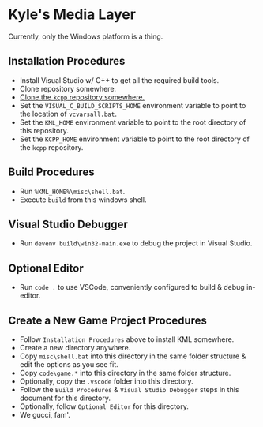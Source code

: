 # Kyle's Media Layer
Currently, only the Windows platform is a thing.

## Installation Procedures
- Install Visual Studio w/ C++ to get all the required build tools.
- Clone repository somewhere.
- [Clone the `kcpp` repository somewhere.](https://github.com/k6l2/kcpp)
- Set the `VISUAL_C_BUILD_SCRIPTS_HOME` environment variable to point to the
	location of `vcvarsall.bat`.
- Set the `KML_HOME` environment variable to point to the root directory of this
	repository.
- Set the `KCPP_HOME` environment variable to point to the root directory of the
	`kcpp` repository.

## Build Procedures
- Run `%KML_HOME%\misc\shell.bat`.
- Execute `build` from this windows shell.

## Visual Studio Debugger
- Run `devenv build\win32-main.exe` to debug the project in Visual Studio.

## Optional Editor
- Run `code .` to use VSCode, conveniently configured to build & debug 
	in-editor.

## Create a New Game Project Procedures
- Follow `Installation Procedures` above to install KML somewhere.
- Create a new directory anywhere.
- Copy `misc\shell.bat` into this directory in the same folder structure & edit 
	the options as you see fit.
- Copy `code\game.*` into this directory in the same folder structure.
- Optionally, copy the `.vscode` folder into this directory.
- Follow the `Build Procedures` & `Visual Studio Debugger` steps in this 
	document for this directory.
- Optionally, follow `Optional Editor` for this directory.
- We gucci, fam'.